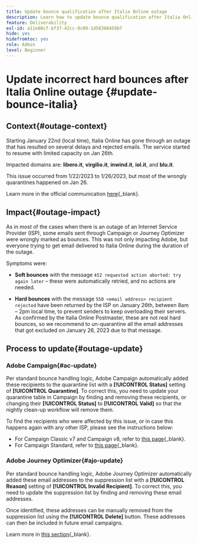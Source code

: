 ```yaml
---
title: Update bounce qualification after Italia Online outage
description: Learn how to update bounce qualification after Italia Online outage
feature: Deliverability
exl-id: a11e88cf-bf37-42cc-9c09-1d58360459b7
hide: yes
hidefromtoc: yes
role: Admin
level: Beginner
---
```

# Update incorrect hard bounces after Italia Online outage {#update-bounce-italia}

## Context{#outage-context}

Starting January 22nd (local time), Italia Online has gone through an outage that has resulted on several delays and rejected emails. The service started to resume with limited capacity on Jan 26th. 

Impacted domains are: **libero.it**, **virgilio.it**, **inwind.it**, **iol.it**, and **blu.it**.

This issue occurred from 1/22/2023 to 1/26/2023, but most of the wrongly quarantines happened on Jan 26. 

Learn more in the official communication [here](https://tecnologia.libero.it/avviato-il-ritorno-online-di-libero-mail-e-virgilio-mail-66832){_blank}.


## Impact{#outage-impact}

As in most of the cases when there is an outage of an Internet Service Provider (ISP), some emails sent through Campaign or Journey Optimizer were wrongly marked as bounces. This was not only impacting Adobe, but everyone trying to get email delivered to Italia Online during the duration of the outage.

Symptoms were:

* **Soft bounces** with the message `452 requested action aborted: try again later` – these were automatically retried, and no actions are needed.

* **Hard bounces** with the message `550 <email address> recipient rejected` have been returned by the ISP on January 26th, between 8am – 2pm local time, to prevent senders to keep overloading their servers. As confirmed by the Italia Online Postmaster, these are not real hard bounces, so we recommend to un-quarantine all the email addresses that got excluded on January 26, 2023 due to that message.

## Process to update{#outage-update}

### Adobe Campaign{#ac-update}

Per standard bounce handling logic, Adobe Campaign automatically added these recipients to the quarantine list with a **[!UICONTROL Status]** setting of **[!UICONTROL Quarantine]**. To correct this, you need to update your quarantine table in Campaign by finding and removing these recipients, or changing their **[!UICONTROL Status]** to **[!UICONTROL Valid]** so that the nightly clean-up workflow will remove them. 

To find the recipients who were affected by this issue, or in case this happens again with any other ISP, please see the instructions below:

* For Campaign Classic v7 and Campaign v8, refer to [this page](https://experienceleague.adobe.com/docs/campaign-classic/using/sending-messages/monitoring-deliveries/understanding-quarantine-management.html?lang=en#unquarantine-bulk){_blank}.
* For Campaign Standard, refer to [this page](https://experienceleague.adobe.com/docs/campaign-standard/using/testing-and-sending/monitoring-messages/understanding-quarantine-management.html?lang=en#unquarantine-bulk){_blank}.

### Adobe Journey Optimizer{#ajo-update}

Per standard bounce handling logic, Adobe Journey Optimizer automatically added these email addresses to the suppression list with a **[!UICONTROL Reason]** setting of **[!UICONTROL Invalid Recipient]**. To correct this, you need to update the suppression list by finding and removing these email addresses. 

Once identified, these addresses can be manually removed from the suppression list using the **[!UICONTROL Delete]** button. These addresses can then be included in future email campaigns. 

Learn more in [this section](https://experienceleague.adobe.com/docs/journey-optimizer/using/configuration/monitor-reputation/manage-suppression-list.html#remove-from-suppression-list){_blank}.

